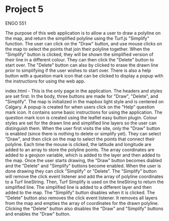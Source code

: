# Project 5
ENGO 551

The purpose of this web application is to allow a user to draw a polyline on the map, and return the simplified polyline using the Turf.js "Simplify" function.
The user can click on the "Draw" button, and use mouse clicks on the map to select the points that join their polyline together. When the "Simplify" button is clicked,
they will be shown the simplified version of their line in a different colour. They can then click the "Delete" button to start over. The "Delete" button can also
by clicked to erase the drawn line prior to simplifying if the user wishes to start over. There is also a help button with a question mark icon that can be clicked
to display a popup with the instructions for using the web app.

index.html -
This is the only page in the application. The headers and styles are set first. In the body, three buttons are made for "Draw", "Delete", and "Simplify". The map
is initialized in the mapbox light style and is centered on Calgary. A popup is created for when users click on the "Help" question mark icon. It contains some
basic instructions for using the application. The question mark icon is created using the leaflet easy button plugin. Colour styles are set for the drawn line and
simplified line layers so the user can distinguish them. When the user first visits the site, only the "Draw" button is enabled (since there is nothing to delete
or simplify yet). They can select "Draw", and then click on the map to select the points that connect their polyline. Each time the mouse is clicked, the latitude
and longitude are added to an array to store the polyline points. The array coordinates are added to a geojson variable, which is added to the layer and then added
to the map. Once the user starts drawing, the "Draw" button becomes diabled and the "Delete" and "Simplify" buttons become enabled. When the user is done drawing
they can click "Simplify" or "Delete". The "Simplify" button will remove the click event listener and add the array of polyline coordinates to a Turf lineString.
Then, Turf Simplify is used on the lineString to return the simplified line. The simplified line is added to a different layer and then added to the map. The
"Simplify" button disables when it is clicked. The "Delete" button also removes the click event listener. It removes all layers from the map and empties the array
of coordinates for the drawn polyline. Clicking the "Delete" button also disables the "Draw" and "Simplify" buttons and enables the "Draw" button.
